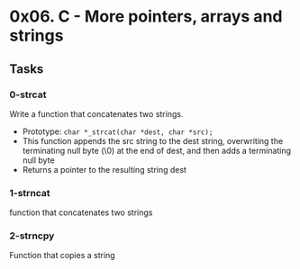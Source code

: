 # 0x06. C - More pointers, arrays and strings

## Tasks

### 0-strcat

Write a function that concatenates two strings.

 - Prototype: `char *_strcat(char *dest, char *src);`
 - This function appends the src string to the dest string, overwriting the terminating null byte (\0) at the end of dest, and then adds a terminating null byte
 - Returns a pointer to the resulting string dest

### 1-strncat
function that concatenates two strings

### 2-strncpy
Function that copies a string

